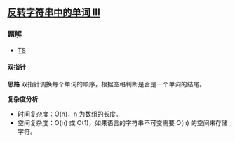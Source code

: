 ## [反转字符串中的单词 III](https://leetcode-cn.com/problems/reverse-words-in-a-string-iii/)
### 题解
+ [TS](../../ts/640/557.ts)

#### 双指针
**思路**
双指针调换每个单词的顺序，根据空格判断是否是一个单词的结尾。

**复杂度分析**
+ 时间复杂度：O(n)，n 为数组的长度。
+ 空间复杂度：O(n) 或 O(1)，如果语言的字符串不可变需要 O(n) 的空间来存储字符。
